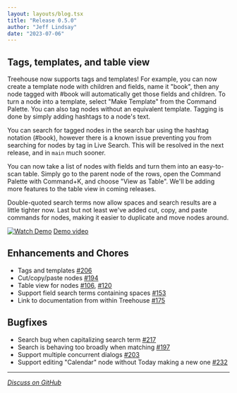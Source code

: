 ```yaml
---
layout: layouts/blog.tsx
title: "Release 0.5.0"
author: "Jeff Lindsay"
date: "2023-07-06"
---
```

## Tags, templates, and table view

Treehouse now supports tags and templates! For example, you can now create a template node with children and fields, name it "book", then any node tagged with #book will automatically get those fields and children. To turn a node into a template, select "Make Template" from the Command Palette. You can also tag nodes without an equivalent template. Tagging is done by simply adding hashtags to a node's text. 

You can search for tagged nodes in the search bar using the hashtag notation (#book), however there is a known issue preventing you from searching for nodes by tag in Live Search. This will be resolved in the next release, and in `main` much sooner.

You can now take a list of nodes with fields and turn them into an easy-to-scan table. Simply go to the parent node of the rows, open the Command Palette with Command+K, and choose "View as Table". We'll be adding more features to the table view in coming releases.

Double-quoted search terms now allow spaces and search results are a little tighter now. Last but not least we've added cut, copy, and paste commands for nodes, making it easier to duplicate and move nodes around.

[![Watch Demo](http://i3.ytimg.com/vi/qzsGuO6sfC0/hqdefault.jpg)](https://www.youtube.com/watch?v=qzsGuO6sfC0)
[Demo video](https://www.youtube.com/watch?v=qzsGuO6sfC0)

## Enhancements and Chores
* Tags and templates [#206](https://github.com/treehousedev/treehouse/issues/206)
* Cut/copy/paste nodes [#194](https://github.com/treehousedev/treehouse/issues/194)
* Table view for nodes [#106](https://github.com/treehousedev/treehouse/issues/106), [#120](https://github.com/treehousedev/treehouse/issues/210)
* Support field search terms containing spaces [#153](https://github.com/treehousedev/treehouse/issues/153)
* Link to documentation from within Treehouse [#175](https://github.com/treehousedev/treehouse/issues/175)

## Bugfixes
* Search bug when capitalizing search term [#217](https://github.com/treehousedev/treehouse/issues/217)
* Search is behaving too broadly when matching [#197](https://github.com/treehousedev/treehouse/issues/197)
* Support multiple concurrent dialogs [#203](https://github.com/treehousedev/treehouse/issues/203)
* Support editing "Calendar" node without Today making a new one [#232](https://github.com/treehousedev/treehouse/issues/232)


---
[*Discuss on GitHub*](https://github.com/treehousedev/treehouse/discussions/244)